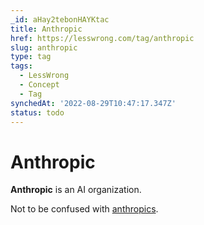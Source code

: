 ```yaml
---
_id: aHay2tebonHAYKtac
title: Anthropic
href: https://lesswrong.com/tag/anthropic
slug: anthropic
type: tag
tags:
  - LessWrong
  - Concept
  - Tag
synchedAt: '2022-08-29T10:47:17.347Z'
status: todo
---
```


# Anthropic

**Anthropic** is an AI organization.

Not to be confused with [anthropics](anthropics).
